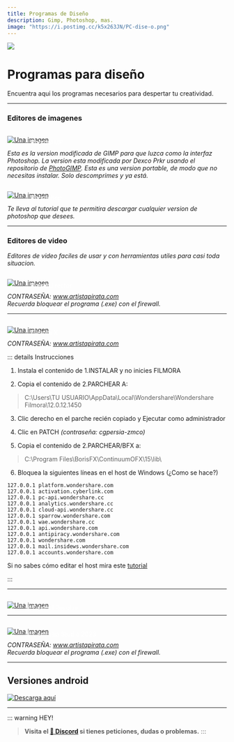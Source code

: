 ```yaml
---
title: Programas de Diseño
description: Gimp, Photoshop, mas.
image: "https://i.postimg.cc/k5x263JN/PC-dise-o.png"
---
```



![](https://i.postimg.cc/BbV5rd86/PC-dise-o.png)
# Programas para diseño
Encuentra aqui los programas necesarios para despertar tu creatividad.

---

### Editores de imagenes

<a href="https://pixeldrain.com/u/NUfBb7Qk" target="_blank">
 <div style="position: relative; padding-top: 1em">
   <p style="position: absolute; top: 5px; left: 20px; font-size: 14px; color: white; text-indent: 20px">⭐ PhotoGIMP</p>
   <img src="https://i.postimg.cc/RZPvRHhg/Mini-Descarga.png" alt="Una imagen" />
 </div>
</a>    

*Esta es la version modificada de GIMP para que luzca como la interfaz Photoshop. La version esta modificada por Dexco Prkr usando el repositorio de [PhotoGIMP](https://github.com/Diolinux/PhotoGIMP). Esta es una version portable, de modo que no necesitas instalar. Solo descomprimes y ya está.*     

<a href="/Tutoriales/adobeprograms">
 <div style="position: relative; padding-top: 1em">
   <p style="position: absolute; top: 5px; left: 20px; font-size: 14px; color: white; text-indent: 20px">⭐ Photoshop</p>
   <img src="https://i.postimg.cc/RZPvRHhg/Mini-Descarga.png" alt="Una imagen" />
 </div>
</a>
    
*Te lleva al tutorial que te permitira descargar cualquier version de photoshop que desees.*

---


### Editores de video

*Editores de video faciles de usar y con herramientas utiles para casi toda situacion.*       


<a href="https://www.mediafire.com/file/xn1jrnnd5y8f78s/WIN_CLPDU_V2024-22.1.2529.0_AP_ZNT.rar/file" target="_blank">
 <div style="position: relative; padding-top: 1em">
   <p style="position: absolute; top: 5px; left: 20px; font-size: 14px; color: white; text-indent: 20px">⭐ PowerDirector</p>
   <img src="https://i.postimg.cc/RZPvRHhg/Mini-Descarga.png" alt="Una imagen" />
 </div>
</a>

*CONTRASEÑA: www.artistapirata.com*    
*Recuerda bloquear el programa (.exe) con el firewall.*

---

<a href="https://www.mediafire.com/file/ccpeabuzzu5otrd/WIN_FMX_V12.5.6.3504_AP_ZNT.rar/file" target="_blank">
 <div style="position: relative; padding-top: 1em">
   <p style="position: absolute; top: 5px; left: 20px; font-size: 14px; color: white; text-indent: 20px">⭐ Filmora X</p>
   <img src="https://i.postimg.cc/RZPvRHhg/Mini-Descarga.png" alt="Una imagen" />
 </div>
</a>   

*CONTRASEÑA: www.artistapirata.com*    

::: details Instrucciones 

1. Instala el contenido de 1.INSTALAR y no inicies FILMORA

2. Copia el contenido de 2.PARCHEAR A:

> C:\Users\TU USUARIO\AppData\Local\Wondershare\Wondershare Filmora\12.0.12.1450

3. Clic derecho en el parche recién copiado y Ejecutar como administrador

4. Clic en PATCH *(contraseña: cgpersia-zmco)*

5. Copia el contenido de 2.PARCHEAR/BFX a:

> C:\Program Files\BorisFX\ContinuumOFX\15\lib\

6. Bloquea la siguientes líneas en el host de Windows (¿Como se hace?)

```
127.0.0.1 platform.wondershare.com
127.0.0.1 activation.cyberlink.com
127.0.0.1 pc-api.wondershare.cc
127.0.0.1 analytics.wondershare.cc
127.0.0.1 cloud-api.wondershare.cc
127.0.0.1 sparrow.wondershare.com
127.0.0.1 wae.wondershare.cc
127.0.0.1 api.wondershare.com
127.0.0.1 antipiracy.wondershare.com
127.0.0.1 wondershare.com
127.0.0.1 mail.insidews.wondershare.com
127.0.0.1 accounts.wondershare.com

```
 
Si no sabes cómo editar el host mira este [tutorial](https://youtu.be/hmd2paCNI0U?si=B9VlEOHjTmkkTKxD) 

::: 

---

<a href="https://www.blackmagicdesign.com/products/davinciresolve" target="_blank">
 <div style="position: relative; padding-top: 1em">
   <p style="position: absolute; top: 5px; left: 20px; font-size: 14px; color: white; text-indent: 20px">🕸 Davinci Resolve</p>
   <img src="https://i.postimg.cc/RZPvRHhg/Mini-Descarga.png" alt="Una imagen" />
 </div>
</a>

---

<a href="https://www.mediafire.com/file_premium/w66pwqm6pt77bmi/WIN_CTS_V2023.4.1.50334_AP_ZNT.rar/file" target="_blank">
 <div style="position: relative; padding-top: 1em">
   <p style="position: absolute; top: 5px; left: 20px; font-size: 14px; color: white; text-indent: 20px">🕸 Camtasia Studio 2023</p>
   <img src="https://i.postimg.cc/RZPvRHhg/Mini-Descarga.png" alt="Una imagen" />
 </div>
</a>

*CONTRASEÑA: www.artistapirata.com*    
*Recuerda bloquear el programa (.exe) con el firewall.*

---

## Versiones android

[![Descarga aquí](https://i.postimg.cc/G23xCXmL/Descarga.png)](/Moviles/m-diseño.md)     


---

::: warning HEY!
> **Visita el [🚀 Discord](https://discord.gg/hVKeY3uEru) si tienes peticiones, dudas o problemas.**
:::
